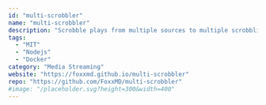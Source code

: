 ```yaml
---
id: "multi-scrobbler"
name: "multi-scrobbler"
description: "Scrobble plays from multiple sources to multiple scrobbling services."
tags:
  - "MIT"
  - "Nodejs"
  - "Docker"
category: "Media Streaming"
website: "https://foxxmd.github.io/multi-scrobbler"
repo: "https://github.com/FoxxMD/multi-scrobbler"
#image: "/placeholder.svg?height=300&width=400"
---
```


